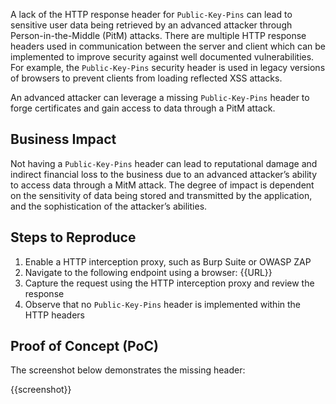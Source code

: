 A lack of the HTTP response header for `Public-Key-Pins` can lead to sensitive user data being retrieved by an advanced attacker through Person-in-the-Middle (PitM) attacks. There are multiple HTTP response headers used in communication between the server and client which can be implemented to improve security against well documented vulnerabilities. For example, the `Public-Key-Pins` security header is used in legacy versions of browsers to prevent clients from loading reflected XSS attacks.

An advanced attacker can leverage a missing `Public-Key-Pins` header to forge certificates and gain access to data through a PitM attack.

## Business Impact

Not having a `Public-Key-Pins` header can lead to reputational damage and indirect financial loss to the business due to an advanced attacker’s ability to access data through a MitM attack. The degree of impact is dependent on the sensitivity of data being stored and transmitted by the application, and the sophistication of the attacker’s abilities.

## Steps to Reproduce

1. Enable a HTTP interception proxy, such as Burp Suite or OWASP ZAP
1. Navigate to the following endpoint using a browser: {{URL}}
1. Capture the request using the HTTP interception proxy and review the response
1. Observe that no `Public-Key-Pins` header is implemented within the HTTP headers

## Proof of Concept (PoC)

The screenshot below demonstrates the missing header:

{{screenshot}}
